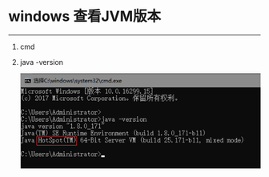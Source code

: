 # windows 查看JVM版本

---

1. cmd

2. java -version

   ![image-20200511234743480](markdown/Windows查看JVM版本.assets/image-20200511234743480.png)